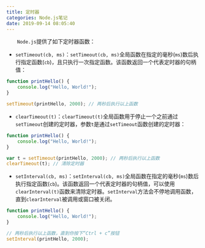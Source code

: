 ```yaml
---
title: 定时器
categories: Node.js笔记
date: 2019-09-14 08:05:40
---
```

&emsp;&emsp;`Node.js`提供了如下定时器函数：<!--more-->

- `setTimeout(cb, ms)`：`setTimeout(cb, ms)`全局函数在指定的毫秒(`ms`)数后执行指定函数(`cb`)，且只执行一次指定函数。该函数返回一个代表定时器的句柄值：

``` javascript
function printHello() {
    console.log("Hello, World!");
}

setTimeout(printHello, 2000); // 两秒后执行以上函数
```

- `clearTimeout(t)`：`clearTimeout(t)`全局函数用于停止一个之前通过`setTimeout`创建的定时器，参数`t`是通过`setTimeout`函数创建的定时器：

``` javascript
function printHello() {
    console.log("Hello, World!");
}

var t = setTimeout(printHello, 2000); // 两秒后执行以上函数
clearTimeout(t); // 清除定时器
```

- `setInterval(cb, ms)`：`setInterval(cb, ms)`全局函数在指定的毫秒(`ms`)数后执行指定函数(`cb`)。该函数返回一个代表定时器的句柄值，可以使用`clearInterval(t)`函数来清除定时器。`setInterval`方法会不停地调用函数，直到`clearInterval`被调用或窗口被关闭。

``` javascript
function printHello() {
    console.log("Hello, World!");
}

// 两秒后执行以上函数，直到你按下“Ctrl + c”按钮
setInterval(printHello, 2000);
```